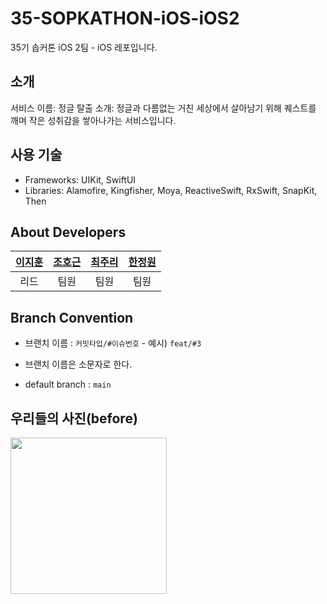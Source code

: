 # 35-SOPKATHON-iOS-iOS2
35기 솝커톤 iOS 2팀 - iOS 레포입니다.

## 소개
서비스 이름: 정글 탈출
소개: 정글과 다름없는 거친 세상에서 살아남기 위해 퀘스트를 깨며 작은 성취감을 쌓아나가는 서비스입니다.

## 사용 기술
* Frameworks: UIKit, SwiftUI
* Libraries: Alamofire, Kingfisher, Moya, ReactiveSwift, RxSwift, SnapKit, Then

## About Developers
|[이지훈](https://github.com/hooni0918)|[조호근](https://github.com/joho2022)|[최주리](https://github.com/juri123123)|[한정원](https://github.com/Gardeniaa101)|
|:---:|:---:|:---:|:---:|
|리드|팀원|팀원|팀원|

## Branch Convention
* 브랜치 이름 : `커밋타입/#이슈번호` - 예시) `feat/#3`

- 브랜치 이름은 소문자로 한다.

- default branch : `main`

## 우리들의 사진(before)
<img src = "https://github.com/user-attachments/assets/639cc2f5-b854-4fdd-9ab7-5c97fc75f92c" width ="250">

